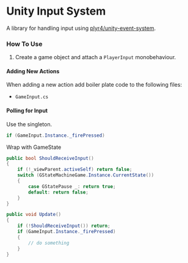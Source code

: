 # Unity Input System

A library for handling input using [plyr4/unity-event-system](https://github.com/plyr4/unity-event-system).

### How To Use

1. Create a game object and attach a `PlayerInput` monobehaviour.

#### Adding New Actions

When adding a new action add boiler plate code to the following files:
- `GameInput.cs`

#### Polling for Input

Use the singleton.

```csharp
if (GameInput.Instance._firePressed)
```

Wrap with GameState
    
```csharp
public bool ShouldReceiveInput()
{
    if (!_viewParent.activeSelf) return false;
    switch (GStateMachineGame.Instance.CurrentState())
    {
        case GStatePause _: return true;
        default: return false;
    }
}

public void Update()
{
    if (!ShouldReceiveInput()) return;
    if (GameInput.Instance._firePressed)
    {
        // do something
    }
}
```
